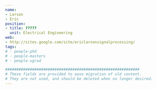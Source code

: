 ```yaml
---
name:
- Larson
- Eric
position:
- title: ?????
  unit: Electrical Engineering
web:
- http://sites.google.com/site/ericlarsonsignalprocessing/
tags:
# - people-phd
# - people-masters
# - people-ugrad

############################################################
# These fields are provided to ease migration of old content.
# They are not used, and should be deleted when no longer desired.
---
```

